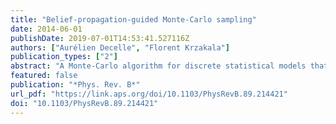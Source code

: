 ```yaml
---
title: "Belief-propagation-guided Monte-Carlo sampling"
date: 2014-06-01
publishDate: 2019-07-01T14:53:41.527116Z
authors: ["Aurélien Decelle", "Florent Krzakala"]
publication_types: ["2"]
abstract: "A Monte-Carlo algorithm for discrete statistical models that combines the full power of the belief-propagation algorithm with the advantages of a heat-bath approach fulfilling the detailed balance is presented. First we extract randomly a subtree inside the interaction graph of the system. Second, given the boundary conditions, belief propagation is used as a perfect sampler to generate a configuration on the tree, and finally, the procedure is iterated. This approach is best adapted for locally treelike graphs and we therefore tested it on random graphs for hard models such as spin glasses, demonstrating its state-of-the art status in those cases."
featured: false
publication: "*Phys. Rev. B*"
url_pdf: "https://link.aps.org/doi/10.1103/PhysRevB.89.214421"
doi: "10.1103/PhysRevB.89.214421"
---
```


